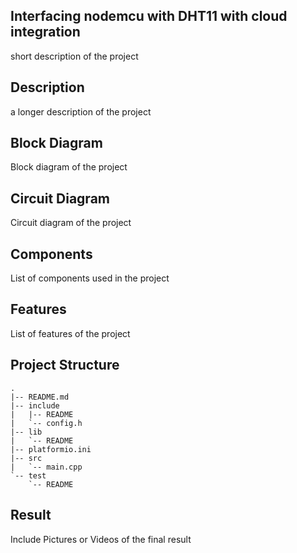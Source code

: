 ## Interfacing nodemcu with DHT11 with cloud integration
short description of the project
## Description
a longer description of the project

## Block Diagram

Block diagram of the project

## Circuit Diagram

Circuit diagram of the project

## Components
List of components used in the project

## Features
List of features of the project

## Project Structure
```
.
|-- README.md
|-- include
|   |-- README
|   `-- config.h
|-- lib
|   `-- README
|-- platformio.ini
|-- src
|   `-- main.cpp
`-- test
    `-- README
```

## Result 
Include Pictures or Videos of the final result
